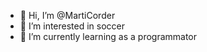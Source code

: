 - 👋 Hi, I’m @MartiCorder
- 👀 I’m interested in soccer
- 🌱 I’m currently learning as a programmator

<!---
MartiCorder/MartiCorder is a ✨ special ✨ repository because its `README.md` (this file) appears on your GitHub profile.
You can click the Preview link to take a look at your changes.
--->
